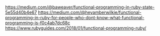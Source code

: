 https://medium.com/@baweaver/functional-programming-in-ruby-state-5e55d40b4e67
https://medium.com/@heyamberwilkie/functional-programming-in-ruby-for-people-who-dont-know-what-functional-programming-is-f0c4ab7dc68c
https://www.rubyguides.com/2018/01/functional-programming-ruby/
